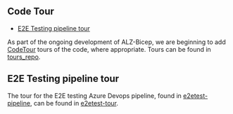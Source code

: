 <!-- markdownlint-disable -->
## Code Tour
<!-- markdownlint-restore -->

- [E2E Testing pipeline tour](#e2e-testing-pipeline-tour)


As part of the ongoing development of ALZ-Bicep, we are beginning to add [CodeTour](https://marketplace.visualstudio.com/items?itemName=vsls-contrib.codetour) tours of the code, where appropriate. Tours can be found in [tours_repo]. 


## E2E Testing pipeline tour

The tour for the E2E testing Azure Devops pipeline, found in [e2etest-pipeline], can be found in [e2etest-tour].



[tours_repo]:                                 https://github.com/Azure/ALZ-Bicep/.vscode/tours "Tours - Home"
[e2etest-pipeline]:                           https://github.com/Azure/ALZ-Bicep/tests/pipelines/bicep-build-to-validate.yml "E2E Test pipeline"
[e2etest-tour]:                               https://github.com/Azure/ALZ-Bicep/.vscode/tours/E2Etesttour.tour "E2E Test pipeline tour"
